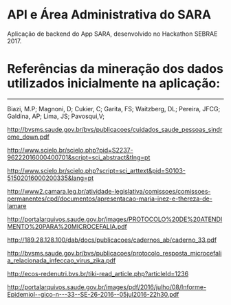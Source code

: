 # API e Área Administrativa do SARA

Aplicação de backend do App SARA, desenvolvido no Hackathon SEBRAE 2017.

# Referências da mineração dos dados utilizados inicialmente na aplicação:

-----------------------------

Biazi, M.P; Magnoni, D; Cukier, C; Garita, FS; Waitzberg, DL; Pereira, JFCG; Galdina, AP; Lima, JS; Pavosqui,V;

http://bvsms.saude.gov.br/bvs/publicacoes/cuidados_saude_pessoas_sindrome_down.pdf

http://www.scielo.br/scielo.php?pid=S2237-96222016000400701&script=sci_abstract&tlng=pt

http://www.scielo.br/scielo.php?script=sci_arttext&pid=S0103-51502016000200335&lang=pt

http://www2.camara.leg.br/atividade-legislativa/comissoes/comissoes-permanentes/cpd/documentos/apresentacao-maria-inez-e-thereza-de-lamare

http://portalarquivos.saude.gov.br/images/PROTOCOLO%20DE%20ATENDIMENTO%20PARA%20MICROCEFALIA.pdf

http://189.28.128.100/dab/docs/publicacoes/cadernos_ab/caderno_33.pdf

http://bvsms.saude.gov.br/bvs/publicacoes/protocolo_resposta_microcefalia_relacionada_infeccao_virus_zika.pdf

http://ecos-redenutri.bvs.br/tiki-read_article.php?articleId=1236

http://portalarquivos.saude.gov.br/images/pdf/2016/julho/08/Informe-Epidemiol--gico-n---33--SE-26-2016--05jul2016-22h30.pdf
